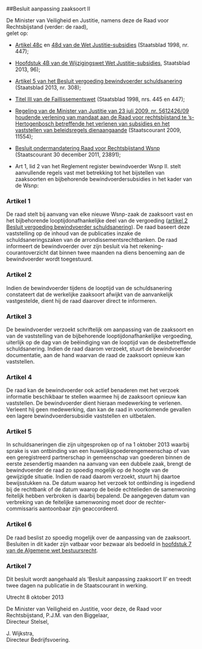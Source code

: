 <meta http-equiv='Content-Type' content='text/html; charset=utf-8' />

##Besluit aanpassing zaaksoort II

De Minister van Veiligheid en Justitie, namens deze de Raad voor Rechtsbijstand (verder: de raad),  
gelet op:

* [Artikel 48c](../../../../../../wet/wet/justitie-subsidies/BWBR0008121/README.md) en [48d van de Wet Justitie-subsidies](../../../../../../wet/wet/justitie-subsidies/BWBR0008121/README.md) (Staatsblad 1998, nr. 447);  

* [Hoofdstuk 4B van de Wijzigingswet Wet Justitie-subsidies](../../../../../../wet/wet/justitie-subsidies/BWBR0008121/README.md), Staatsblad 2013, 96);  

* [Artikel 5 van het Besluit vergoeding bewindvoerder schuldsanering](../../../../../../AMvB/besluit/vergoeding/bewindvoerder/schuldsanering/BWBR0033711/README.md) (Staatsblad 2013, nr. 308);  

* [Titel III van de Faillissementswet](../../../../../../wet/faillissementswet/BWBR0001860/README.md) (Staatsblad 1998, nrs. 445 en 447);  

* [Regeling van de Minister van Justitie van 23 juli 2009, nr. 5612426/09 houdende verlening van mandaat aan de Raad voor rechtsbijstand te ’s-Hertogenbosch betreffende het verlenen van subsidies en het vaststellen van beleidsregels dienaangaande](../../../../../../ministeriele-regeling/regeling/verlening/mandaat/raad/voor/rechtsbijstand/betreffende/verlenen/etc/BWBR0026208/README.md) (Staatscourant 2009, 11554);  

* [Besluit ondermandatering Raad voor Rechtsbijstand Wsnp](../../../../../../zbo/besluit/ondermandatering/raad/voor/rechtsbijstand/wsnp/BWBR0031025/README.md) (Staatscourant 30 december 2011, 23891);  

* Art 1, lid 2 van het Reglement register bewindvoerder Wsnp II.     stelt aanvullende regels vast met betrekking tot het bijstellen van zaaksoorten en bijbehorende bewindvoerdersubsidies in het kader van de Wsnp:    

### Artikel  1  

De raad stelt bij aanvang van elke nieuwe Wsnp-zaak de zaaksoort vast en het bijbehorende looptijdonafhankelijke deel van de vergoeding ([artikel 2 Besluit vergoeding bewindvoerder schuldsanering](../../../../../../AMvB/besluit/vergoeding/bewindvoerder/schuldsanering/BWBR0033711/README.md)). De raad baseert deze vaststelling op de inhoud van de publicaties inzake de schuldsaneringszaken van de arrondissementsrechtbanken. De raad informeert de bewindvoerder over zijn besluit via het rekening-courantoverzicht dat binnen twee maanden na diens benoeming aan de bewindvoerder wordt toegestuurd. 

### Artikel  2  

Indien de bewindvoerder tijdens de looptijd van de schuldsanering constateert dat de werkelijke zaaksoort afwijkt van de aanvankelijk vastgestelde, dient hij de raad daarover direct te informeren. 

### Artikel  3  

De bewindvoerder verzoekt schriftelijk om aanpassing van de zaaksoort en van de vaststelling van de bijbehorende looptijdonafhankelijke vergoeding, uiterlijk op de dag van de beëindiging van de looptijd van de desbetreffende schuldsanering. Indien de raad daarom verzoekt, stuurt de bewindvoerder documentatie, aan de hand waarvan de raad de zaaksoort opnieuw kan vaststellen. 

### Artikel  4  

De raad kan de bewindvoerder ook actief benaderen met het verzoek informatie beschikbaar te stellen waarmee hij de zaaksoort opnieuw kan vaststellen. De bewindvoerder dient hieraan medewerking te verlenen. Verleent hij geen medewerking, dan kan de raad in voorkomende gevallen een lagere bewindvoerdersubsidie vaststellen en uitbetalen. 

### Artikel  5  

In schuldsaneringen die zijn uitgesproken op of na 1 oktober 2013 waarbij sprake is van ontbinding van een huwelijksgoederengemeenschap of van een geregistreerd partnerschap in gemeenschap van goederen binnen de eerste zesendertig maanden na aanvang van een dubbele zaak, brengt de bewindvoerder de raad zo spoedig mogelijk op de hoogte van de gewijzigde situatie. Indien de raad daarom verzoekt, stuurt hij daartoe bewijsstukken na. De datum waarop het verzoek tot ontbinding is ingediend bij de rechtbank of de datum waarop de beide echtelieden de samenwoning feitelijk hebben verbroken is daarbij bepalend. De aangegeven datum van verbreking van de feitelijke samenwoning moet door de rechter-commissaris aantoonbaar zijn geaccordeerd. 

### Artikel  6  

De raad beslist zo spoedig mogelijk over de aanpassing van de zaaksoort. Besluiten in dit kader zijn vatbaar voor bezwaar als bedoeld in [hoofdstuk 7 van de Algemene wet bestuursrecht](../../../../../../wet/algemene/wet/bestuursrecht/BWBR0005537/README.md). 

### Artikel  7  

Dit besluit wordt aangehaald als ‘Besluit aanpassing zaaksoort II’ en treedt twee dagen na publicatie in de Staatscourant in werking. 

Utrecht 
8 oktober 2013   

De 
Minister van Veiligheid en Justitie, voor deze, 
de Raad voor Rechtsbijstand, 
P.J.M. van den Biggelaar,  
Directeur Stelsel,  

J. Wijkstra,  
Directeur Bedrijfsvoering.    

